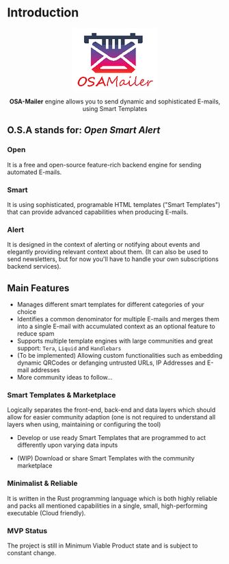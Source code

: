 # Introduction

<div align="center"> 

![OSA-Mailer Logo](images/logo.png)

**OSA-Mailer** engine allows you to send dynamic and sophisticated E-mails, using Smart Templates

</div>

## **O.S.A** stands for: **_Open Smart Alert_**

### Open

It is a free and open-source feature-rich backend engine for sending automated E-mails.

### Smart

It is using sophisticated, programable HTML templates ("Smart Templates") that can provide advanced capabilities when producing E-mails.

### Alert

It is designed in the context of alerting or notifying about events and elegantly providing relevant context about them. 
(It can also be used to send newsletters, but for now you'll have to handle your own subscriptions backend services).

## Main Features

- Manages different smart templates for different categories of your choice
- Identifies a common denominator for multiple E-mails and merges them into a single E-mail with accumulated context as an optional feature to reduce spam
- Supports multiple template engines with large communities and great support: `Tera`, `Liquid` and `Handlebars`
- (To be implemented) Allowing custom functionalities such as embedding dynamic QRCodes or defanging untrusted URLs, IP Addresses and E-mail addresses
- More community ideas to follow...

### Smart Templates & Marketplace

Logically separates the front-end, back-end and data layers which should allow for easier community adaption (one is not required to understand all layers when using, maintaining or configuring the tool) 

- Develop or use ready Smart Templates that are programmed to act differently upon varying data inputs

- (WIP) Download or share Smart Templates with the community marketplace

### Minimalist & Reliable

It is written in the Rust programming language which is both highly reliable and packs all mentioned capabilities in a single, small, high-performing executable (Cloud friendly).

### MVP Status

The project is still in Minimum Viable Product state and is subject to constant change.

